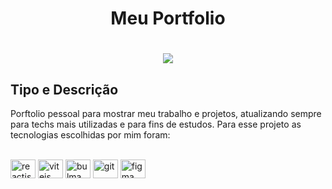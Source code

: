 <h1 align="center">Meu Portfolio</h1>

<h1 align="center">
  <img src="https://lh3.googleusercontent.com/fife/APg5EObaUmGECrB0DyttGwDzJ0Mp3vcBFEzzA5dH87k5SpccTTuX7unnEQklj2KhuyGkJ4lolGGM_Gmq3vSbxv9mszBha_pUOJTQECRect0BFuvaNylLG4_Sa4RSwwAG2o5c6fZiKir60YYWx_KfT3hscKnDovh6_VsKXgumR_mnXLNsrCCM421BWa0AX1PioWHWS06QaETpi63o3eHY3HK_czr_Kda7pQY14PZyr_qj3tLP4I3OSJtrAkRsISSSnjQYzFbOofmbgJ6mmVdC9VhKpTLo7X6QXPisNUga4vSuidHwu_Hy6oUMRrugETQRvd6lowvf9u10notoByeji2j-t6pRiWeTU2LgR5DJGKyiqhYgdwnZMgR2_hL2TO3BbZJAXaMV2IGX43ErY2vb1R23eb5qTZt3-WYhcdUjiXoSWPlExxobDhfU4a4scYNsbtGMqR80RxHu1WaZq4BVR2tRFbNEQFY-za3sCGnyXaqKxHIc2zMjSbxRcET3fHYklCdmpacVWqALexvH38t1R22ckdenKlPdDXVEaD1iSHXhJWc-ry-RaJQsvNHEcTiJjJkr-2vEAht-7vq6jL4Xh50-fpp9j6iJZl489GbJWIDYD3QRI-EZukHnZIzz3hvHPDObm9uXGGJxsWXTTEUFmCJ2IUtPtWK0uCANceLLDfy7B7B3Y25fQ-zttRSCiHEXh3MbZvLAaHqD_jLgiKGAnoQUeOdkmDedgD_iFA5enJJdLIusYI5gR_StV4NshCDk-x55AtHSvTwj5qeV-OdbkMJPgrnrdZ75SZauECV8Vuvk2puOMAzS85wOpuYxnFRprM8qptDaZ12UNOK4rP6IfIp4KbmXoKSNVrjMUJ5BgOevmRPGlc_hMbevsV7LAghDMk00-64tJiD9zdrXxxKbu1XZMXL6jJ3_0cZAK5Rw7S34m2WIcWbkFJAMVH3u7PR3tp0lwskoyoSLZLa7UtAs8Umh_-STFGkpJPSQ5oTliMy6MDHS9ue3eK3PLgxSAB_t7BM4xVZzsjyNDKNfwNxj-q5qYWaOw9S1UTvfs7azGKIHH8_0Gl6mhtn4IWsljn22c-M5nDcTS7Es54qafn-nlpd9jxEMM8iNa-ig0w7rWbjZfS3Wc6qQ_A4r_Bi11LlnWiio43VMLL1BsGJzwOkrcsw_nmndkvpqQEe_dwtb7uJCK19spiwgw5hg9xQPKPTQrwQTbXE5xpa7lWskg9R5DkzCljEDeTCmJM9-pB20s0w1aTxTou_d45dNiEs0udP0n1vlxgAVttXujdE-CuXkNEtnRZHRldJQACGj56tHmsFTg_v62ZvkpW_2sKzOt2g293hubyzkYav_XVbuNvvwI0g0-opRGgGqjALjwzZzP_8p5-Zg9FrXEzUZ38N1bUnL1nyYNRdgZg-BZhGtBX98XSiJ9fYVS4VmTv9_ddq66GwlnTqOzxWtWICVTIQ0Lg_Gn87H0wHibGtx4X83CFSpfwofHW_MR2XfY-h6jI364uOEqGph6J9WVvAbC3ppa12HIwxlHaS_eGBo78e6NKjJRQvdrtXCf6ohpoZRI9FgM_d561Sh5beFcBTj9Ufvk_rG3rPfh2u7toQZY4Eahv4IjMRqm9wh4aK_VsOoGy8_MAbsXnQiBPsiLA=w2000-h4250">
</h1>

## Tipo e Descrição

Porftolio pessoal para mostrar meu trabalho e projetos, atualizando sempre para techs mais utilizadas e para fins de estudos. Para esse projeto as tecnologias escolhidas por mim foram:

<div style="display: inline_block"><br>
  <img align="center" height="30" width="40" alt="reactjs" src="https://www.svgrepo.com/show/452092/react.svg">
  <img align="center" height="30" width="40" alt="vitejs" src="https://www.svgrepo.com/show/374167/vite.svg">
  <img align="center" height="30" width="40" alt="bulma" src="https://www.svgrepo.com/show/353925/typescript.svg">
  <img align="center" height="30" width="40" alt="git" src="https://raw.githubusercontent.com/styled-components/brand/master/styled-components.png">
  <img align="center" height="30" width="40" alt="figma" src="https://www.svgrepo.com/show/452202/figma.svg"> 
</div>
